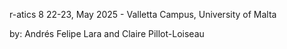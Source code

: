 r-atics 8
22-23, May 2025 - Valletta Campus, University of Malta

by: Andrés Felipe Lara and Claire Pillot-Loiseau
